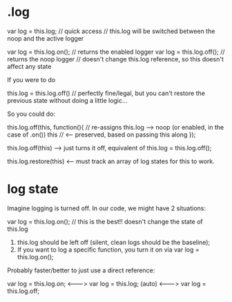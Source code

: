 # .log

var log = this.log; // quick access
	// this.log will be switched between the noop and the active logger

var log = this.log.on(); // returns the enabled logger
var log = this.log.off(); // returns the noop logger
	// doesn't change this.log reference, so this doesn't affect any state

If you were to do

this.log = this.log.off() // perfectly fine/legal, but you can't restore the previous state without doing a little logic...

So you could do:

this.log.off(this, function(){
	// re-assigns this.log --> noop (or enabled, in the case of .on())
	this // <-- preserved, based on passing this along
});

this.log.off(this) --> just turns it off, equivalent of
this.log = this.log.off();

this.log.restore(this) <-- must track an array of log states for this to work.


# log state

Imagine logging is turned off.  In our code, we might have 2 situations:

var log = this.log.on(); // this is the best!! doesn't change the state of this.log

1. this.log should be left off (silent, clean logs should be the baseline);
2. If you want to log a specific function, you turn it on via var log = this.log.on();

Probably faster/better to just use a direct reference:

var log = this.log.on;  <--->  var log = this.log; (auto)  <---> var log = this.log.off;

